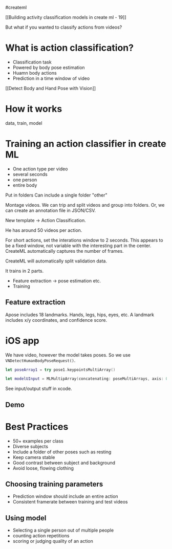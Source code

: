 #createml

[[Building activity classification models in create ml - 19]]

But what if you wanted to classify actions from videos?

# What is action classification?
* Classification task
* Powered by body pose estimation
* Huamn body actions
* Prediction in a time window of video

[[Detect Body and Hand Pose with Vision]]

# How it works
data, train, model

# Training an action classifier in create ML

* One action type per video
* several seconds
* one person
* entire body

Put in folders
Can include a single folder "other"

Montage videos.  We can trip and split videos and group into folders.  Or, we can create an annotation file in JSON/CSV.

New template -> Action Classification.

He has around 50 videos per action.

For short actions, set the interations window to 2 seconds.  This appears to be a fixed window, not variable with the interesting part in the center.
CreateML automatically captures the number of frames.

CreateML will automatically split validation data.

It trains in 2 parts.

* Feature extraction -> pose estimation etc.
* Training

## Feature extraction
Apose includes 18 landmarks.  Hands, legs, hips, eyes, etc.  A landmark includes x/y coordinates, and confidence score.

# iOS app
We have video, however the model takes poses.  So we use `VNDetectHumanBodyPoseRequest()`.

```swift
let poseArray1 = try pose1.keypointsMultiArray()

let modelUInput = MLMultipArray(concatenating: poseMultiArrays, axis: 0, dataType: .float)
```

See input/output stuff in xcode.

## Demo

# Best Practices

* 50+ examples per class
* Diverse subjects
* Include a folder of other poses such as resting
* Keep camera stable
* Good contrast between subject and background
* Avoid loose, flowing clothing

## Choosing training parameters
* Prediction window should include an entire action
* Consistent framerate between training and test videos

## Using model
* Selecting a single person out of multiple people
* counting action repetitions
* scoring or judging quality of an action

